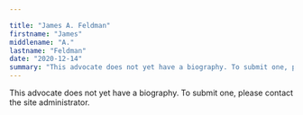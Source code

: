 ```yaml
---

title: "James A. Feldman"
firstname: "James"
middlename: "A."
lastname: "Feldman"
date: "2020-12-14"
summary: "This advocate does not yet have a biography. To submit one, please contact the site administrator."
---
```

This advocate does not yet have a biography. To submit one, please contact the site administrator.

